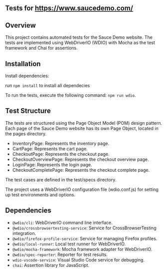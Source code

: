 ## Tests for https://www.saucedemo.com/

## Overview
This project contains automated tests for the Sauce Demo website. The tests are implemented using WebDriverIO (WDIO) with Mocha as the test framework and Chai for assertions.

## Installation

Install dependencies:

run `npm install` to install all dependecies

To run the tests, execute the following command: `npm run wdio`.

## Test Structure
The tests are structured using the Page Object Model (POM) design pattern. Each page of the Sauce Demo website has its own Page Object, located in the pages directory.

- InventoryPage: Represents the inventory page.
- CartPage: Represents the cart page.
- CheckoutPage: Represents the checkout page.
- CheckoutOverviewPage: Represents the checkout overview page.
- LoginPage: Represents the login page.
- CheckoutCompletePage: Represents the checkout complete page.

The test cases are defined in the test/specs directory.


The project uses a WebDriverIO configuration file (wdio.conf.js) for setting up test environments and options.

## Dependencies
- `@wdio/cli`: WebDriverIO command line interface.
- `@wdio/crossbrowsertesting-service`: Service for CrossBrowserTesting integration.
- `@wdio/firefox-profile-service`: Service for managing Firefox profiles.
- `@wdio/local-runner`: Local test runner for WebDriverIO.
- `@wdio/mocha-framework`: Mocha framework adapter for WebDriverIO.
- `@wdio/spec-reporter`: Reporter for test results.
- `wdio-vscode-service`: Visual Studio Code service for debugging.
- `chai`: Assertion library for JavaScript.